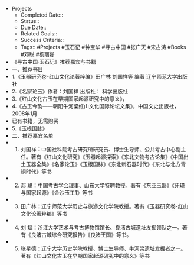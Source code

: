 - Projects
    - Completed Date::
    - Status::
    - Due Date::
    - Related Goals::
    - Success Criteria:: 
    - Tags:: #Projects #玉石记 #钟宝华 #寻古中国 #张广天 #宋占涛 #Books #邓聪 #杨丽姗
- 《寻古中国·玉石记》推荐嘉宾与书籍
- 一、推荐书目
- 1.《玉器研究卷-红山文化论著粹编》田广林 刘国祥等 编著 辽宁师范大学出版社
- 2.《名家论玉》作者：刘国祥  出版社： 科学出版社
- 3.《红山文化古玉在早期国家起源研究中的意义》，
- 4.《古玉今韵——朝阳牛河梁红山文化国际论坛文集》，中国文史出版社，2008年1月
- 已有书籍，无需购买
- 5.《玉根国脉》
- 二、推荐嘉宾名单
- 1.	刘国祥：中国社科院考古研究所研究员、博士生导师、公共考古中心副主任。著有《红山文化研究》《玉器起源探索》《东北文物考古论集》《中国出土玉器全集》《名家论玉》《玉根国脉》《东北新石器时代》《东北与北方青铜时代》等书
- 2.	邓  聪：中国考古学会理事、山东大学特聘教授。著有《东亚玉器》《牙璋与国家起源》《金沙玉工1》等书
- 3.	田广林：辽宁师范大学历史与旅游文化学院教授。著有《玉器研究卷-红山文化论著粹编》等书
- 4.	刘  斌：浙江大学艺术与考古博物馆馆长、良渚古城遗址发掘领队之一。著有《良渚古城综合研究报告》《良渚王国》等书。
- 5.	张星德：辽宁大学历史学院教授、博士生导师、牛河梁遗址发掘者之一。著有《红山文化古玉在早期国家起源研究中的意义》等书
